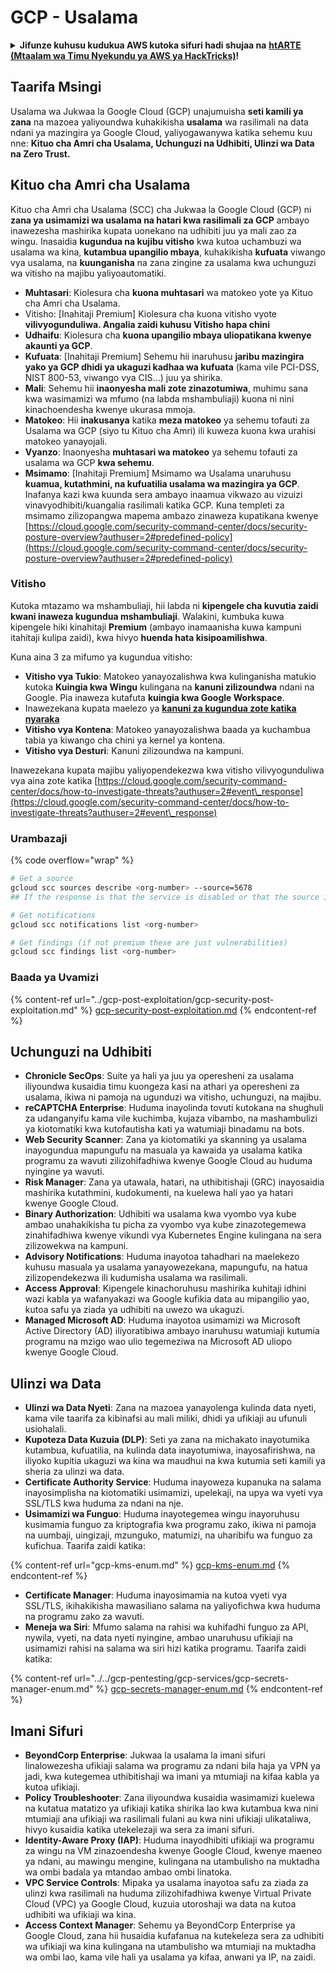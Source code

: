 # GCP - Usalama

<details>

<summary><strong>Jifunze kuhusu kudukua AWS kutoka sifuri hadi shujaa na</strong> <a href="https://training.hacktricks.xyz/courses/arte"><strong>htARTE (Mtaalam wa Timu Nyekundu ya AWS ya HackTricks)</strong></a><strong>!</strong></summary>

Njia nyingine za kusaidia HackTricks:

* Ikiwa unataka kuona **kampuni yako ikitangazwa kwenye HackTricks** au **kupakua HackTricks kwa PDF** Angalia [**MIPANGO YA KUJIUNGA**](https://github.com/sponsors/carlospolop)!
* Pata [**bidhaa rasmi za PEASS & HackTricks**](https://peass.creator-spring.com)
* Gundua [**Familia ya PEASS**](https://opensea.io/collection/the-peass-family), mkusanyiko wetu wa [**NFTs**](https://opensea.io/collection/the-peass-family) ya kipekee
* **Jiunge na** 💬 [**Kikundi cha Discord**](https://discord.gg/hRep4RUj7f) au kikundi cha [**telegram**](https://t.me/peass) au **tufuate** kwenye **Twitter** 🐦 [**@hacktricks\_live**](https://twitter.com/hacktricks\_live)**.**
* **Shiriki mbinu zako za kudukua kwa kuwasilisha PRs kwa** [**HackTricks**](https://github.com/carlospolop/hacktricks) na [**HackTricks Cloud**](https://github.com/carlospolop/hacktricks-cloud) repos za github.

</details>

## Taarifa Msingi

Usalama wa Jukwaa la Google Cloud (GCP) unajumuisha **seti kamili ya zana** na mazoea yaliyoundwa kuhakikisha **usalama** wa rasilimali na data ndani ya mazingira ya Google Cloud, yaliyogawanywa katika sehemu kuu nne: **Kituo cha Amri cha Usalama, Uchunguzi na Udhibiti, Ulinzi wa Data na Zero Trust.**

## **Kituo cha Amri cha Usalama**

Kituo cha Amri cha Usalama (SCC) cha Jukwaa la Google Cloud (GCP) ni **zana ya usimamizi wa usalama na hatari kwa rasilimali za GCP** ambayo inawezesha mashirika kupata uonekano na udhibiti juu ya mali zao za wingu. Inasaidia **kugundua na kujibu vitisho** kwa kutoa uchambuzi wa usalama wa kina, **kutambua upangilio mbaya**, kuhakikisha **kufuata** viwango vya usalama, na **kuunganisha** na zana zingine za usalama kwa uchunguzi wa vitisho na majibu yaliyoautomatiki.

* **Muhtasari**: Kiolesura cha **kuona muhtasari** wa matokeo yote ya Kituo cha Amri cha Usalama.
* Vitisho: \[Inahitaji Premium] Kiolesura cha kuona vitisho vyote **vilivyogunduliwa. Angalia zaidi kuhusu Vitisho hapa chini**
* **Udhaifu**: Kiolesura cha **kuona upangilio mbaya uliopatikana kwenye akaunti ya GCP**.
* **Kufuata**: \[Inahitaji Premium] Sehemu hii inaruhusu **jaribu mazingira yako ya GCP dhidi ya ukaguzi kadhaa wa kufuata** (kama vile PCI-DSS, NIST 800-53, viwango vya CIS...) juu ya shirika.
* **Mali**: Sehemu hii **inaonyesha mali zote zinazotumiwa**, muhimu sana kwa wasimamizi wa mfumo (na labda mshambuliaji) kuona ni nini kinachoendesha kwenye ukurasa mmoja.
* **Matokeo**: Hii **inakusanya** katika **meza matokeo** ya sehemu tofauti za Usalama wa GCP (siyo tu Kituo cha Amri) ili kuweza kuona kwa urahisi matokeo yanayojali.
* **Vyanzo**: Inaonyesha **muhtasari wa matokeo** ya sehemu tofauti za usalama wa GCP **kwa sehemu**.
* **Msimamo**: \[Inahitaji Premium] Msimamo wa Usalama unaruhusu **kuamua, kutathmini, na kufuatilia usalama wa mazingira ya GCP**. Inafanya kazi kwa kuunda sera ambayo inaamua vikwazo au vizuizi vinavyodhibiti/kuangalia rasilimali katika GCP. Kuna templeti za msimamo zilizopangwa mapema ambazo zinaweza kupatikana kwenye [https://cloud.google.com/security-command-center/docs/security-posture-overview?authuser=2#predefined-policy](https://cloud.google.com/security-command-center/docs/security-posture-overview?authuser=2#predefined-policy)

### **Vitisho**

Kutoka mtazamo wa mshambuliaji, hii labda ni **kipengele cha kuvutia zaidi kwani inaweza kugundua mshambuliaji**. Walakini, kumbuka kuwa kipengele hiki kinahitaji **Premium** (ambayo inamaanisha kuwa kampuni itahitaji kulipa zaidi), kwa hivyo **huenda hata kisipoamilishwa**.&#x20;

Kuna aina 3 za mifumo ya kugundua vitisho:

* **Vitisho vya Tukio**: Matokeo yanayozalishwa kwa kulinganisha matukio kutoka **Kuingia kwa Wingu** kulingana na **kanuni zilizoundwa** ndani na Google. Pia inaweza kutafuta **kuingia kwa Google Workspace**.
* Inawezekana kupata maelezo ya [**kanuni za kugundua zote katika nyaraka**](https://cloud.google.com/security-command-center/docs/concepts-event-threat-detection-overview?authuser=2#how\_works)
* **Vitisho vya Kontena**: Matokeo yanayozalishwa baada ya kuchambua tabia ya kiwango cha chini ya kernel ya kontena.
* **Vitisho vya Desturi**: Kanuni zilizoundwa na kampuni.

Inawezekana kupata majibu yaliyopendekezwa kwa vitisho vilivyogunduliwa vya aina zote katika [https://cloud.google.com/security-command-center/docs/how-to-investigate-threats?authuser=2#event\_response](https://cloud.google.com/security-command-center/docs/how-to-investigate-threats?authuser=2#event\_response)

### Urambazaji

{% code overflow="wrap" %}
```bash
# Get a source
gcloud scc sources describe <org-number> --source=5678
## If the response is that the service is disabled or that the source is not found, then, it isn't enabled

# Get notifications
gcloud scc notifications list <org-number>

# Get findings (if not premium these are just vulnerabilities)
gcloud scc findings list <org-number>
```
### Baada ya Uvamizi

{% content-ref url="../gcp-post-exploitation/gcp-security-post-exploitation.md" %}
[gcp-security-post-exploitation.md](../gcp-post-exploitation/gcp-security-post-exploitation.md)
{% endcontent-ref %}

## Uchunguzi na Udhibiti

* **Chronicle SecOps**: Suite ya hali ya juu ya operesheni za usalama iliyoundwa kusaidia timu kuongeza kasi na athari ya operesheni za usalama, ikiwa ni pamoja na ugunduzi wa vitisho, uchunguzi, na majibu.
* **reCAPTCHA Enterprise**: Huduma inayolinda tovuti kutokana na shughuli za udanganyifu kama vile kuchimba, kujaza vibambo, na mashambulizi ya kiotomatiki kwa kutofautisha kati ya watumiaji binadamu na bots.
* **Web Security Scanner**: Zana ya kiotomatiki ya skanning ya usalama inayogundua mapungufu na masuala ya kawaida ya usalama katika programu za wavuti zilizohifadhiwa kwenye Google Cloud au huduma nyingine ya wavuti.
* **Risk Manager**: Zana ya utawala, hatari, na uthibitishaji (GRC) inayosaidia mashirika kutathmini, kudokumenti, na kuelewa hali yao ya hatari kwenye Google Cloud.
* **Binary Authorization**: Udhibiti wa usalama kwa vyombo vya kube ambao unahakikisha tu picha za vyombo vya kube zinazotegemewa zinahifadhiwa kwenye vikundi vya Kubernetes Engine kulingana na sera zilizowekwa na kampuni.
* **Advisory Notifications**: Huduma inayotoa tahadhari na maelekezo kuhusu masuala ya usalama yanayowezekana, mapungufu, na hatua zilizopendekezwa ili kudumisha usalama wa rasilimali.
* **Access Approval**: Kipengele kinachoruhusu mashirika kuhitaji idhini wazi kabla ya wafanyakazi wa Google kufikia data au mipangilio yao, kutoa safu ya ziada ya udhibiti na uwezo wa ukaguzi.
* **Managed Microsoft AD**: Huduma inayotoa usimamizi wa Microsoft Active Directory (AD) iliyoratibiwa ambayo inaruhusu watumiaji kutumia programu na mzigo wao ulio tegemeziwa na Microsoft AD uliopo kwenye Google Cloud.

## Ulinzi wa Data

* **Ulinzi wa Data Nyeti**: Zana na mazoea yanayolenga kulinda data nyeti, kama vile taarifa za kibinafsi au mali miliki, dhidi ya ufikiaji au ufunuli usiohalali.
* **Kupoteza Data Kuzuia (DLP)**: Seti ya zana na michakato inayotumika kutambua, kufuatilia, na kulinda data inayotumiwa, inayosafirishwa, na iliyoko kupitia ukaguzi wa kina wa maudhui na kwa kutumia seti kamili ya sheria za ulinzi wa data.
* **Certificate Authority Service**: Huduma inayoweza kupanuka na salama inayosimplisha na kiotomatiki usimamizi, upelekaji, na upya wa vyeti vya SSL/TLS kwa huduma za ndani na nje.
* **Usimamizi wa Funguo**: Huduma inayotegemea wingu inayoruhusu kusimamia funguo za kriptografia kwa programu zako, ikiwa ni pamoja na uumbaji, uingizaji, mzunguko, matumizi, na uharibifu wa funguo za kufichua. Taarifa zaidi katika:

{% content-ref url="gcp-kms-enum.md" %}
[gcp-kms-enum.md](gcp-kms-enum.md)
{% endcontent-ref %}

* **Certificate Manager**: Huduma inayosimamia na kutoa vyeti vya SSL/TLS, ikihakikisha mawasiliano salama na yaliyofichwa kwa huduma na programu zako za wavuti.
* **Meneja wa Siri**: Mfumo salama na rahisi wa kuhifadhi funguo za API, nywila, vyeti, na data nyeti nyingine, ambao unaruhusu ufikiaji na usimamizi rahisi na salama wa siri hizi katika programu. Taarifa zaidi katika:

{% content-ref url="../../gcp-pentesting/gcp-services/gcp-secrets-manager-enum.md" %}
[gcp-secrets-manager-enum.md](../../gcp-pentesting/gcp-services/gcp-secrets-manager-enum.md)
{% endcontent-ref %}

## Imani Sifuri

* **BeyondCorp Enterprise**: Jukwaa la usalama la imani sifuri linalowezesha ufikiaji salama wa programu za ndani bila haja ya VPN ya jadi, kwa kutegemea uthibitishaji wa imani ya mtumiaji na kifaa kabla ya kutoa ufikiaji.
* **Policy Troubleshooter**: Zana iliyoundwa kusaidia wasimamizi kuelewa na kutatua matatizo ya ufikiaji katika shirika lao kwa kutambua kwa nini mtumiaji ana ufikiaji wa rasilimali fulani au kwa nini ufikiaji ulikataliwa, hivyo kusaidia katika utekelezaji wa sera za imani sifuri.
* **Identity-Aware Proxy (IAP)**: Huduma inayodhibiti ufikiaji wa programu za wingu na VM zinazoendesha kwenye Google Cloud, kwenye maeneo ya ndani, au mawingu mengine, kulingana na utambulisho na muktadha wa ombi badala ya mtandao ambao ombi linatoka.
* **VPC Service Controls**: Mipaka ya usalama inayotoa safu za ziada za ulinzi kwa rasilimali na huduma zilizohifadhiwa kwenye Virtual Private Cloud (VPC) ya Google Cloud, kuzuia utoroshaji wa data na kutoa udhibiti wa ufikiaji wa kina.
* **Access Context Manager**: Sehemu ya BeyondCorp Enterprise ya Google Cloud, zana hii husaidia kufafanua na kutekeleza sera za udhibiti wa ufikiaji wa kina kulingana na utambulisho wa mtumiaji na muktadha wa ombi lao, kama vile hali ya usalama ya kifaa, anwani ya IP, na zaidi.
